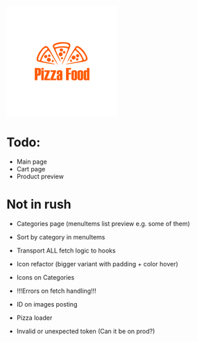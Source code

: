 <img src="./public/logo.png" style="width:256px;height: 256px;" alt="logo"/>

# Todo:

- Main page
- Cart page
- Product preview

# Not in rush

- Categories page (menuItems list preview e.g. some of them)
- Sort by category in menuItems
- Transport ALL fetch logic to hooks
- Icon refactor (bigger variant with padding + color hover)
- Icons on Categories
- !!!Errors on fetch handling!!!
- ID on images posting
- Pizza loader
  
- Invalid or unexpected token (Can it be on prod?)
